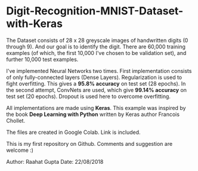 # Digit-Recognition-MNIST-Dataset-with-Keras

  The Dataset consists of 28 x 28 greyscale images of handwritten digits (0 through 9). And our goal is to identify the digit. There are 60,000 training examples (of which, the first 10,000 I've chosen to be validation set), and further 10,000 test examples.

  I've implemented Neural Networks two times. First implementation consists of only fully-connected layers (Dense Layers). Regularization is used to fight overfitting. This gives a **95.8% accuracy** on test set (28 epochs).
In the second attempt, ConvNets are used, which give **99.14% accuracy** on test set (20 epochs). Dropout is used here to overcome overfitting.

  All implementations are made using **Keras**. This example was inspired by the book **Deep Learning with Python** written by Keras author Francois Chollet.
  
  The files are created in Google Colab. Link is included.
  
  This is my first repository on Github. Comments and suggestion are welcome :)
  
  Author: Raahat Gupta
  Date: 22/08/2018
